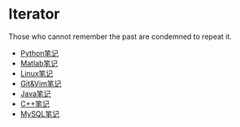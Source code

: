 Iterator
====

Those who cannot remember the past are condemned to repeat it.

* [Python笔记](/Notes/Python%20Notes.md)
* [Matlab笔记](/Notes/Matlab%20Notes.md)
* [Linux笔记](/Notes/Linux笔记.md)
* [Git&Vim笔记](/Notes/Git&Vim笔记.md)
* [Java笔记](/Notes/Java笔记.md)
* [C++笔记](/Notes/C++笔记.md)
* [MySQL笔记](/Notes/MySQL笔记.md)


